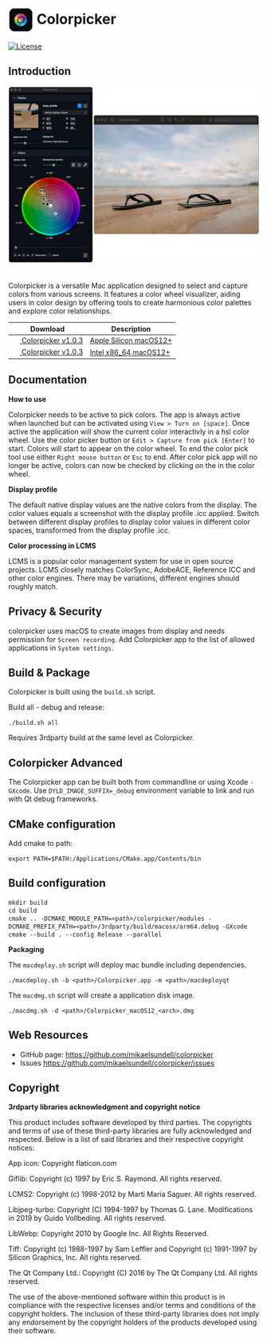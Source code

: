 # <img src="resources/AppIcon.png" valign="middle" alt="Icon" width="50" height="50"> Colorpicker #

[![License](https://img.shields.io/badge/license-BSD%203--Clause-blue.svg?style=flat-square)](https://github.com/mikaelsundell/icloud-snapshot/blob/master/license.md)

Introduction
------------

<img src="resources/Colorpicker.png" style="padding-bottom: 20px;" />

Colorpicker is a versatile Mac application designed to select and capture colors from various screens. It features a color wheel visualizer, aiding users in color design by offering tools to create harmonious color palettes and explore color relationships.

|  Download        | Description |
| ----------------| ----------- |
|  [<img src="resources/Download.png" valign="middle" alt="Icon" width="16" height="16"> Colorpicker v1.0.3](https://github.com/mikaelsundell/colorpicker/releases/download/release-v1.0.3/Colorpicker_macOS12_arm64_release.dmg) | [Apple Silicon macOS12+](https://github.com/mikaelsundell/colorpicker/releases/download/release-v1.0.3/Colorpicker_macOS12_arm64_release.dmg)
|  [<img src="resources/Download.png" valign="middle" alt="Icon" width="16" height="16"> Colorpicker v1.0.3](https://github.com/mikaelsundell/colorpicker/releases/download/release-v1.0.3/Colorpicker_macOS12_x86_64_release.dmg) | [Intel x86_64 macOS12+](https://github.com/mikaelsundell/colorpicker/releases/download/release-v1.0.3/Colorpicker_macOS12_x86_64_release.dmg)

Documentation
-------------

**How to use**

Colorpicker needs to be active to pick colors. The app is always active when launched but can be activated using `View > Turn on [space]`. Once active the application will show the current color interactivly in a hsl color wheel. Use the color picker button or `Edit > Capture from pick [Enter]` to start. Colors will start to appear on the color wheel. To end the color pick tool use either `Right mouse button` or `Esc` to end. After color pick app will no longer be active, colors can now be checked by clicking on the in the color wheel.

**Display profile**

The default native display values are the native colors from the display. The color values equals a screenshot with the display profile .icc applied. Switch between different display profiles to display color values in different color spaces, transformed from the display profile .icc.

**Color processing in LCMS**

LCMS is a popular color management system for use in open source projects. LCMS closely matches ColorSync, AdobeACE, Reference ICC and other color engines. There may be variations, different engines should roughly match.

Privacy & Security
------------------

colorpicker uses macOS to create images from display and needs permission for `Screen recording`. Add Colorpicker app to the list of allowed applications in `System settings`.

Build & Package
------------------
Colorpicker is built using the ```build.sh``` script.

Build all - debug and release:
```shell
./build.sh all
```

Requires 3rdparty build at the same level as Colorpicker.

Colorpicker Advanced
--------

The Colorpicker app can be built both from commandline or using Xcode `-GXcode`. Use `DYLD_IMAGE_SUFFIX=_debug` environment variable to link and run with Qt debug frameworks.

## CMake configuration ##

Add cmake to path:

```shell
export PATH=$PATH:/Applications/CMake.app/Contents/bin
```

## Build configuration ##

```shell
mkdir build
cd build
cmake .. -DCMAKE_MODULE_PATH=<path>/colorpicker/modules -DCMAKE_PREFIX_PATH=<path>/3rdparty/build/macosx/arm64.debug -GXcode
cmake --build . --config Release --parallel
```

**Packaging**

The `macdeploy.sh` script will deploy mac bundle including dependencies.

```shell
./macdeploy.sh -b <path>/Colorpicker.app -m <path>/macdeployqt
```

The `macdmg.sh` script will create a application disk image.

```shell
./macdmg.sh -d <path>/Colorpicker_macOS12_<arch>.dmg
```

Web Resources
-------------

* GitHub page:        https://github.com/mikaelsundell/colorpicker
* Issues              https://github.com/mikaelsundell/colorpicker/issues

Copyright
---------

**3rdparty libraries acknowledgment and copyright notice**

This product includes software developed by third parties. The copyrights and terms of use of these third-party libraries are fully acknowledged and respected. Below is a list of said libraries and their respective copyright notices:

App icon: Copyright flaticon.com

Giflib: Copyright (c) 1997 by Eric S. Raymond. All rights reserved.

LCMS2: Copyright (c) 1998-2012 by Marti Maria Saguer. All rights reserved.

Libjpeg-turbo: Copyright (C) 1994-1997 by Thomas G. Lane. Modifications in 2019 by Guido Vollbeding. All rights reserved.

LibWebp: Copyright 2010 by Google Inc. All Rights Reserved.

Tiff: Copyright (c) 1988-1997 by Sam Leffler and Copyright (c) 1991-1997 by Silicon Graphics, Inc. All rights reserved.

The Qt Company Ltd.: Copyright (C) 2016 by The Qt Company Ltd. All rights reserved.

The use of the above-mentioned software within this product is in compliance with the respective licenses and/or terms and conditions of the copyright holders. The inclusion of these third-party libraries does not imply any endorsement by the copyright holders of the products developed using their software.

